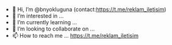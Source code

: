 - 👋 Hi, I’m @bnyokluguna (contact:https://t.me/reklam_iletisim) 
- 👀 I’m interested in ...
- 🌱 I’m currently learning ...
- 💞️ I’m looking to collaborate on ...
- 📫 How to reach me ...
https://t.me/reklam_iletisim
<!---
bnyokluguna/bnyokluguna is a ✨ special ✨ repository because its `README.md` (this file) appears on your GitHub profile.
You can click the Preview link to take a look at your changes.
--->
